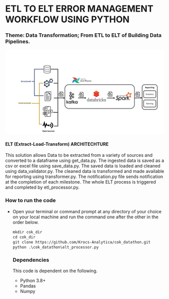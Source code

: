 # ETL TO ELT ERROR MANAGEMENT WORKFLOW USING PYTHON

### Theme: Data Transformation; From ETL to ELT of Building Data Pipelines.



<img src=https://github.com/Krocs-Analytica/cok_datathon/blob/remodelling/ELT%20Architechture.PNG> 
		
#### ELT (Extract-Load-Transform) ARCHITECHTURE


This solution allows Data to be extracted from a variety of sources and converted to a dataframe using get_data.py.
The ingested data is saved as a csv or excel file using save_data.py.
The saved data is loaded and cleaned using data_validator.py.
The cleaned data is transformed and made available for reporting using transformer.py.
The notification.py file sends notification at the completion of each milestone.
The whole ELT process is triggered and completed by etl_processor.py.

### How to run the code
- Open your terminal or command prompt at any directory of your choice on your local machine and run the command one after the other in the order below.
 
  ```
  mkdir cok_dir
  cd cok_dir
  git clone https://github.com/Krocs-Analytica/cok_datathon.git
  python .\cok_datathon\elt_processor.py
  
  ```
  
  ### Dependencies
  This code is dependent on the following.
  - Python 3.8+
  - Pandas
  - Numpy

